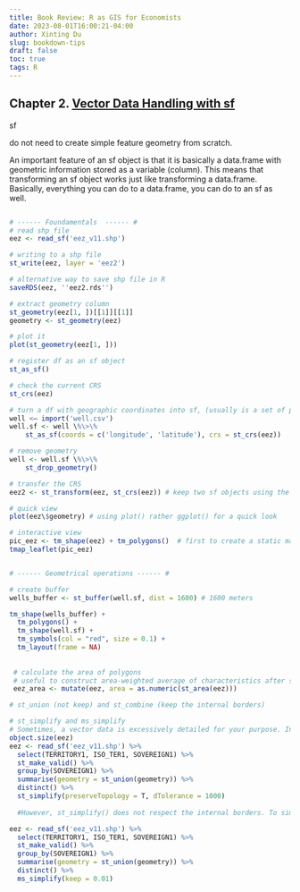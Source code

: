 ```yaml
---
title: Book Review: R as GIS for Economists
date: 2023-08-01T16:00:21-04:00
author: Xinting Du
slug: bookdown-tips
draft: false
toc: true
tags: R
---
```




## Chapter 2. [Vector Data Handling with sf](https://tmieno2.github.io/R-as-GIS-for-Economists/vector-basics.html)

sf 

do not need to create simple feature geometry from scratch. 

An important feature of an sf object is that it is basically a data.frame with geometric information stored as a variable (column). This means that transforming an sf object works just like transforming a data.frame. Basically, everything you can do to a data.frame, you can do to an sf as well.


```r

# ------ Foundamentals  ------ #
# read shp file
eez <- read_sf('eez_v11.shp')

# writing to a shp file
st_write(eez, layer = 'eez2')

# alternative way to save shp file in R
saveRDS(eez, ''eez2.rds'')

# extract geometry column
st_geometry(eez[1, ])[[1]][[1]]
geometry <- st_geometry(eez)

# plot it
plot(st_geometry(eez[1, ]))

# register df as an sf object
st_as_sf()

# check the current CRS
st_crs(eez)

# turn a df with geographic coordinates into sf, (usually is a set of points) 
well <– import('well.csv')
well.sf <- well \%\>\%
	st_as_sf(coords = c('longitude', 'latitude'), crs = st_crs(eez)) 

# remove geometry
well <- well.sf \%\>\%
	st_drop_geometry() 

# transfer the CRS
eez2 <- st_transform(eez, st_crs(eez)) # keep two sf objects using the same CRS is important for interacting or mapping them.

# quick view
plot(eez\$geometry) # using plot() rather ggplot() for a quick look 

# interactive view
pic_eez <- tm_shape(eez) + tm_polygons()  # first to create a static map
tmap_leaflet(pic_eez)


# ------ Geometrical operations ------ #

# create buffer
wells_buffer <- st_buffer(well.sf, dist = 1600) # 1600 meters

tm_shape(wells_buffer) +
  tm_polygons() +
  tm_shape(well.sf) +
  tm_symbols(col = "red", size = 0.1) +
  tm_layout(frame = NA)
  
 
 # calculate the area of polygons
 # useful to construct area-weighted average of characteristics after spatially joining two polygon layers
 eez_area <- mutate(eez, area = as.numeric(st_area(eez)))  

# st_union (not keep) and st_combine (keep the internal borders)

# st_simplify and ms_simplify
# Sometimes, a vector data is excessively detailed for your purpose. In such cases, you can simplify the spatial object using st_simplify() so that you can render the map much faster.
object.size(eez)
eez <- read_sf('eez_v11.shp') %>%
  select(TERRITORY1, ISO_TER1, SOVEREIGN1) %>%
  st_make_valid() %>%
  group_by(SOVEREIGN1) %>%
  summarise(geometry = st_union(geometry)) %>%
  distinct() %>%
  st_simplify(preserveTopology = T, dTolerance = 1000)
  
  #However, st_simplify() does not respect the internal borders. To simplify only the outer borders, use rmapshaper::ms_simplify(). The keep option controls the degree of simplifcation (the lower, the more simplified).

eez <- read_sf('eez_v11.shp') %>%
  select(TERRITORY1, ISO_TER1, SOVEREIGN1) %>%
  st_make_valid() %>%
  group_by(SOVEREIGN1) %>%
  summarise(geometry = st_union(geometry)) %>%
  distinct() %>%
  ms_simplify(keep = 0.01)

```
